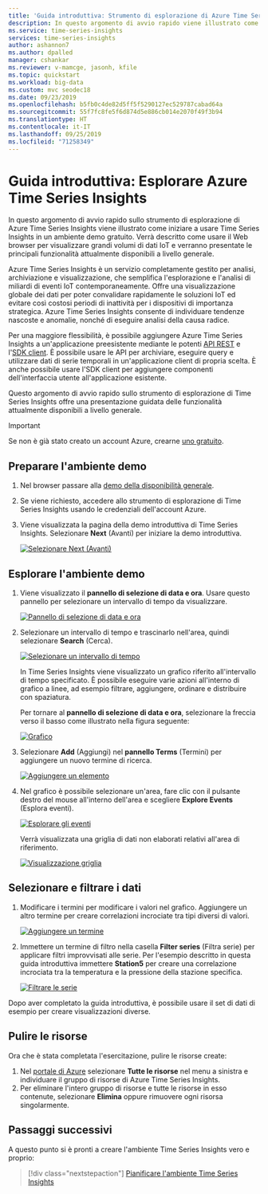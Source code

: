 ```yaml
---
title: 'Guida introduttiva: Strumento di esplorazione di Azure Time Series Insights | Microsoft Docs'
description: In questo argomento di avvio rapido viene illustrato come iniziare a usare lo strumento di esplorazione di Azure Time Series Insights nel Web browser per visualizzare grandi volumi di dati IoT. Esplorare le funzionalità principali in un ambiente demo.
ms.service: time-series-insights
services: time-series-insights
author: ashannon7
ms.author: dpalled
manager: cshankar
ms.reviewer: v-mamcge, jasonh, kfile
ms.topic: quickstart
ms.workload: big-data
ms.custom: mvc seodec18
ms.date: 09/23/2019
ms.openlocfilehash: b5fb0c4de82d5ff5f5290127ec529787cabad64a
ms.sourcegitcommit: 55f7fc8fe5f6d874d5e886cb014e2070f49f3b94
ms.translationtype: HT
ms.contentlocale: it-IT
ms.lasthandoff: 09/25/2019
ms.locfileid: "71258349"
---
```

# <a name="quickstart-explore-azure-time-series-insights"></a>Guida introduttiva: Esplorare Azure Time Series Insights

In questo argomento di avvio rapido sullo strumento di esplorazione di Azure Time Series Insights viene illustrato come iniziare a usare Time Series Insights in un ambiente demo gratuito. Verrà descritto come usare il Web browser per visualizzare grandi volumi di dati IoT e verranno presentate le principali funzionalità attualmente disponibili a livello generale.

Azure Time Series Insights è un servizio completamente gestito per analisi, archiviazione e visualizzazione, che semplifica l'esplorazione e l'analisi di miliardi di eventi IoT contemporaneamente. Offre una visualizzazione globale dei dati per poter convalidare rapidamente le soluzioni IoT ed evitare così costosi periodi di inattività per i dispositivi di importanza strategica. Azure Time Series Insights consente di individuare tendenze nascoste e anomalie, nonché di eseguire analisi della causa radice.

Per una maggiore flessibilità, è possibile aggiungere Azure Time Series Insights a un'applicazione preesistente mediante le potenti [API REST](./time-series-insights-update-tsq.md) e l'[SDK client](./tutorial-create-tsi-sample-spa.md). È possibile usare le API per archiviare, eseguire query e utilizzare dati di serie temporali in un'applicazione client di propria scelta. È anche possibile usare l'SDK client per aggiungere componenti dell'interfaccia utente all'applicazione esistente.

Questo argomento di avvio rapido sullo strumento di esplorazione di Time Series Insights offre una presentazione guidata delle funzionalità attualmente disponibili a livello generale.

> [!IMPORTANT]
> Se non è già stato creato un account Azure, crearne [uno gratuito](https://azure.microsoft.com/free/?ref=microsoft.com&utm_source=microsoft.com&utm_medium=docs&utm_campaign=visualstudio).

## <a name="prepare-the-demo-environment"></a>Preparare l'ambiente demo

1. Nel browser passare alla [demo della disponibilità generale](https://insights.timeseries.azure.com/demo).

1. Se viene richiesto, accedere allo strumento di esplorazione di Time Series Insights usando le credenziali dell'account Azure.

1. Viene visualizzata la pagina della demo introduttiva di Time Series Insights. Selezionare **Next** (Avanti) per iniziare la demo introduttiva.

   [![Selezionare Next (Avanti)](media/quickstart/quickstart1.png)](media/quickstart/quickstart1.png#lightbox)

## <a name="explore-the-demo-environment"></a>Esplorare l'ambiente demo

1. Viene visualizzato il **pannello di selezione di data e ora**. Usare questo pannello per selezionare un intervallo di tempo da visualizzare.

   [![Pannello di selezione di data e ora](media/quickstart/quickstart2.png)](media/quickstart/quickstart2.png#lightbox)

1. Selezionare un intervallo di tempo e trascinarlo nell'area, quindi selezionare **Search** (Cerca).

   [![Selezionare un intervallo di tempo](media/quickstart/quickstart3.png)](media/quickstart/quickstart3.png#lightbox)

   In Time Series Insights viene visualizzato un grafico riferito all'intervallo di tempo specificato. È possibile eseguire varie azioni all'interno di grafico a linee, ad esempio filtrare, aggiungere, ordinare e distribuire con spaziatura.

   Per tornare al **pannello di selezione di data e ora**, selezionare la freccia verso il basso come illustrato nella figura seguente:

   [![Grafico](media/quickstart/quickstart4.png)](media/quickstart/quickstart4.png#lightbox)

1. Selezionare **Add** (Aggiungi) nel **pannello Terms** (Termini) per aggiungere un nuovo termine di ricerca.

   [![Aggiungere un elemento](media/quickstart/quickstart5.png)](media/quickstart/quickstart5.png#lightbox)

1. Nel grafico è possibile selezionare un'area, fare clic con il pulsante destro del mouse all'interno dell'area e scegliere **Explore Events** (Esplora eventi).

   [![Esplorare gli eventi](media/quickstart/quickstart6.png)](media/quickstart/quickstart6.png#lightbox)

   Verrà visualizzata una griglia di dati non elaborati relativi all'area di riferimento.

   [![Visualizzazione griglia](media/quickstart/quickstart7.png)](media/quickstart/quickstart7.png#lightbox)

## <a name="select-and-filter-data"></a>Selezionare e filtrare i dati

1. Modificare i termini per modificare i valori nel grafico. Aggiungere un altro termine per creare correlazioni incrociate tra tipi diversi di valori.

   [![Aggiungere un termine](media/quickstart/quickstart8.png)](media/quickstart/quickstart8.png#lightbox)

1. Immettere un termine di filtro nella casella **Filter series** (Filtra serie) per applicare filtri improvvisati alle serie. Per l'esempio descritto in questa guida introduttiva immettere **Station5** per creare una correlazione incrociata tra la temperatura e la pressione della stazione specifica.

   [![Filtrare le serie](media/quickstart/quickstart9.png)](media/quickstart/quickstart9.png#lightbox)

Dopo aver completato la guida introduttiva, è possibile usare il set di dati di esempio per creare visualizzazioni diverse.

## <a name="clean-up-resources"></a>Pulire le risorse

Ora che è stata completata l'esercitazione, pulire le risorse create:

1. Nel [portale di Azure](https://portal.azure.com) selezionare **Tutte le risorse** nel menu a sinistra e individuare il gruppo di risorse di Azure Time Series Insights.
1. Per eliminare l'intero gruppo di risorse e tutte le risorse in esso contenute, selezionare **Elimina** oppure rimuovere ogni risorsa singolarmente.

## <a name="next-steps"></a>Passaggi successivi

A questo punto si è pronti a creare l'ambiente Time Series Insights vero e proprio:
> [!div class="nextstepaction"]
> [Pianificare l'ambiente Time Series Insights](time-series-insights-environment-planning.md)

